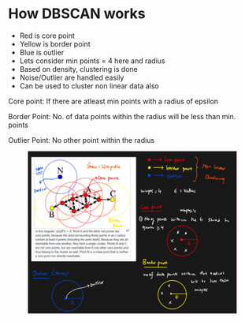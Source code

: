 # How DBSCAN works

* Red is core point
* Yellow is border point
* Blue is outlier
* Lets consider min points = 4 here and radius
* Based on density, clustering is done
* Noise/Outlier are handled easily
* Can be used to cluster non linear data also

Core point: If there are atleast min points with a radius of epsilon

Border Point: No. of data points within the radius will be less than min. points

Outlier Point: No other point within the radius



<figure><img src="../../.gitbook/assets/image (3) (1) (1) (1) (1).png" alt=""><figcaption></figcaption></figure>
